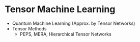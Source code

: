 # Tensor Machine Learning

- Quantum Machine Learning (Approx. by Tensor Networks)
- Tensor Methods
  - PEPS, MERA, Hierarchical Tensor Networks
